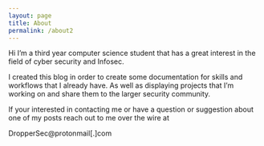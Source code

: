 ```yaml
---
layout: page
title: About
permalink: /about2
---
```









Hi I’m a third year computer science student that has a great interest in the field of cyber security and Infosec. 

I created this blog in order to create some documentation for skills and workflows that I already have. As well as displaying projects that I’m working on and share them to the larger security community. 

If your interested in contacting me or have a question or suggestion about one of my posts reach out to me over the wire at 

DropperSec@protonmail[.]com
